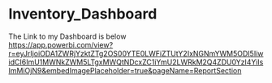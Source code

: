 # Inventory_Dashboard
The Link to my Dashboard is below
<br>
https://app.powerbi.com/view?r=eyJrIjoiODA1ZWRjYzktZTg2OS00YTE0LWFiZTUtY2IxNGNmYWM5ODI5IiwidCI6ImU1MWNkZWM5LTgxMWQtNDcxZC1iYmU2LWRkM2Q4ZDU0YzI4YiIsImMiOjN9&embedImagePlaceholder=true&pageName=ReportSection

